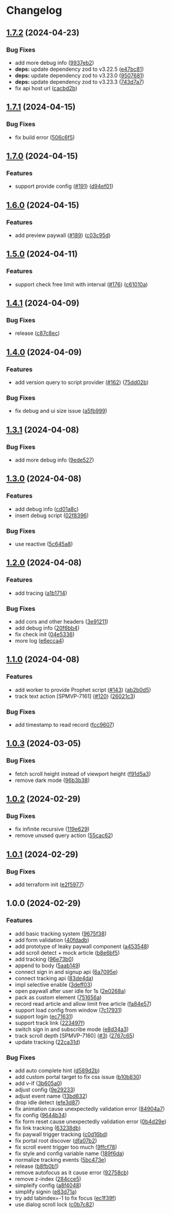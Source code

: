 # Changelog

## [1.7.2](https://github.com/storipress/leaky-paywall/compare/v1.7.1...v1.7.2) (2024-04-23)


### Bug Fixes

* add more debug info ([9937eb2](https://github.com/storipress/leaky-paywall/commit/9937eb2485945f3fec8db1fe620fb522d33ffa2b))
* **deps:** update dependency zod to v3.22.5 ([e47bc81](https://github.com/storipress/leaky-paywall/commit/e47bc819033660e8a9cff40c4ed6b2f11bc1ac00))
* **deps:** update dependency zod to v3.23.0 ([9507681](https://github.com/storipress/leaky-paywall/commit/95076811e96a14d50051d1f7a0dd69eaf9d52034))
* **deps:** update dependency zod to v3.23.3 ([743d7a7](https://github.com/storipress/leaky-paywall/commit/743d7a7442feac74366f82a082f165555c36af88))
* fix api host url ([cacbd2b](https://github.com/storipress/leaky-paywall/commit/cacbd2ba5d782a251a1edf5ddc852a5a37561a19))

## [1.7.1](https://github.com/storipress/leaky-paywall/compare/v1.7.0...v1.7.1) (2024-04-15)


### Bug Fixes

* fix build error ([506c6f5](https://github.com/storipress/leaky-paywall/commit/506c6f5cc5f069a5e674e1be05caebca98aba4ef))

## [1.7.0](https://github.com/storipress/leaky-paywall/compare/v1.6.0...v1.7.0) (2024-04-15)


### Features

* support provide config ([#191](https://github.com/storipress/leaky-paywall/issues/191)) ([d94ef01](https://github.com/storipress/leaky-paywall/commit/d94ef017ea17811e2fff4d001b19863a390ced2b))

## [1.6.0](https://github.com/storipress/leaky-paywall/compare/v1.5.0...v1.6.0) (2024-04-15)


### Features

* add preview paywall ([#189](https://github.com/storipress/leaky-paywall/issues/189)) ([c03c95d](https://github.com/storipress/leaky-paywall/commit/c03c95da886ca629a205cb602e136f4dc35ac893))

## [1.5.0](https://github.com/storipress/leaky-paywall/compare/v1.4.1...v1.5.0) (2024-04-11)


### Features

* support check free limit with interval ([#176](https://github.com/storipress/leaky-paywall/issues/176)) ([c61010a](https://github.com/storipress/leaky-paywall/commit/c61010aa8fd781a961790ead9f4d27b5c33e78b5))

## [1.4.1](https://github.com/storipress/leaky-paywall/compare/v1.4.0...v1.4.1) (2024-04-09)


### Bug Fixes

* release ([c87c8ec](https://github.com/storipress/leaky-paywall/commit/c87c8ec3e724f0de7af046353d7503debe5844ae))

## [1.4.0](https://github.com/storipress/leaky-paywall/compare/v1.3.1...v1.4.0) (2024-04-09)


### Features

* add version query to script provider ([#162](https://github.com/storipress/leaky-paywall/issues/162)) ([75dd02b](https://github.com/storipress/leaky-paywall/commit/75dd02b329bee64d8052c7b4a83ebde7ef24f823))


### Bug Fixes

* fix debug and ui size issue ([a5fb999](https://github.com/storipress/leaky-paywall/commit/a5fb9998ce2000a1e41267d1da108f173f19ce07))

## [1.3.1](https://github.com/storipress/leaky-paywall/compare/v1.3.0...v1.3.1) (2024-04-08)


### Bug Fixes

* add more debug info ([9ede527](https://github.com/storipress/leaky-paywall/commit/9ede5270ae20cc1fe38f40f3da5c86658e7493be))

## [1.3.0](https://github.com/storipress/leaky-paywall/compare/v1.2.0...v1.3.0) (2024-04-08)


### Features

* add debug info ([cd01a8c](https://github.com/storipress/leaky-paywall/commit/cd01a8c08282158ee9aa9a63ecb97c883808c4eb))
* insert debug script ([02f8396](https://github.com/storipress/leaky-paywall/commit/02f839687d686f4f36cf929c36948ee012c45bb2))


### Bug Fixes

* use reactive ([5c645a8](https://github.com/storipress/leaky-paywall/commit/5c645a8040bb17ae54e1a38cb309522310f9a160))

## [1.2.0](https://github.com/storipress/leaky-paywall/compare/v1.1.0...v1.2.0) (2024-04-08)


### Features

* add tracing ([a1b1714](https://github.com/storipress/leaky-paywall/commit/a1b171467138f6b939e4974c190e8ac0c4537dfe))


### Bug Fixes

* add cors and other headers ([3e91211](https://github.com/storipress/leaky-paywall/commit/3e912118ccfa199a92cf37a4a8a878cbb4276d0e))
* add debug info ([20f6bb4](https://github.com/storipress/leaky-paywall/commit/20f6bb4b936a281e8219a387c1489eae546315d7))
* fix check init ([04e5336](https://github.com/storipress/leaky-paywall/commit/04e5336dd43941f93b4fc142762dbf4c3c67893d))
* more log ([e6ecca4](https://github.com/storipress/leaky-paywall/commit/e6ecca45e6c6c0ddf388bdb60d01a99053cc5d35))

## [1.1.0](https://github.com/storipress/leaky-paywall/compare/v1.0.3...v1.1.0) (2024-04-08)


### Features

* add worker to provide Prophet script ([#143](https://github.com/storipress/leaky-paywall/issues/143)) ([ab2b0d5](https://github.com/storipress/leaky-paywall/commit/ab2b0d5dc818de7dc0630672514de766b425ad75))
* track text action [SPMVP-7161] ([#120](https://github.com/storipress/leaky-paywall/issues/120)) ([26021c3](https://github.com/storipress/leaky-paywall/commit/26021c31202d9aee3ee46636eaee8742a47fbfc8))


### Bug Fixes

* add timestamp to read record ([fcc9607](https://github.com/storipress/leaky-paywall/commit/fcc9607f9f47cf6dafd1a7a52bf1d8e7ba18a334))

## [1.0.3](https://github.com/storipress/leaky-paywall/compare/v1.0.2...v1.0.3) (2024-03-05)


### Bug Fixes

* fetch scroll height instead of viewport height ([f91d5a3](https://github.com/storipress/leaky-paywall/commit/f91d5a366a397eeda8893bf36bca4744293cf81b))
* remove dark mode ([96b3b38](https://github.com/storipress/leaky-paywall/commit/96b3b385873d9cc9a9a48feb2f21ea09d7782cfa))

## [1.0.2](https://github.com/storipress/leaky-paywall/compare/v1.0.1...v1.0.2) (2024-02-29)


### Bug Fixes

* fix infinite recursive ([119e629](https://github.com/storipress/leaky-paywall/commit/119e62947231e1c125b7baf07f78574030906746))
* remove unused query action ([55cac62](https://github.com/storipress/leaky-paywall/commit/55cac62cb4513687b7747f33523bbc4daaac9e72))

## [1.0.1](https://github.com/storipress/leaky-paywall/compare/v1.0.0...v1.0.1) (2024-02-29)


### Bug Fixes

* add terraform init ([e2f5977](https://github.com/storipress/leaky-paywall/commit/e2f5977b562a24c2090862b48b1d583a72ca8e02))

## 1.0.0 (2024-02-29)

### Features

- add basic tracking system ([9675f38](https://github.com/storipress/leaky-paywall/commit/9675f38947bde2a816eb27994f7827287930b81f))
- add form validation ([40fdadb](https://github.com/storipress/leaky-paywall/commit/40fdadbb286039d57eda8ca6991d975f42650e21))
- add prototype of leaky paywall component ([a453548](https://github.com/storipress/leaky-paywall/commit/a45354801c3a98292c36c0dc4f09de0ade9e47c9))
- add scroll detect + mock article ([b8e6bf5](https://github.com/storipress/leaky-paywall/commit/b8e6bf53a8f0209965c609d0aeb889ad11eb0592))
- add tracking ([96e73b0](https://github.com/storipress/leaky-paywall/commit/96e73b00c2a4b8eda036a6d00beec1e6dfb62784))
- append to body ([5aab149](https://github.com/storipress/leaky-paywall/commit/5aab14943df32edd4412cfad3fd9516328c205d1))
- connect sign in and signup api ([6a7095e](https://github.com/storipress/leaky-paywall/commit/6a7095e964755192ab519d2b4b31de3c191dc33e))
- connect tracking api ([83de4da](https://github.com/storipress/leaky-paywall/commit/83de4da778b4f3dcf74662a5061fd27fa7d5a296))
- impl selective enable ([3deff03](https://github.com/storipress/leaky-paywall/commit/3deff03e96781d44387e3a86602aa268368c5888))
- open paywall after user idle for 1s ([2e0268a](https://github.com/storipress/leaky-paywall/commit/2e0268aaced58024a38d97ddf91d5de5ccd41abd))
- pack as custom element ([751656a](https://github.com/storipress/leaky-paywall/commit/751656a088e7dfcde2cc1110a479237415ed4fab))
- record read article and allow limit free article ([fa84e57](https://github.com/storipress/leaky-paywall/commit/fa84e57eac2ed185efb8e4fa9df6748ac25b8491))
- support load config from window ([7c17931](https://github.com/storipress/leaky-paywall/commit/7c179314d0fdf3c450acf85573b78d31a4f270b2))
- support login ([ec71631](https://github.com/storipress/leaky-paywall/commit/ec71631720ab0967da2b6bb35fae6afada5d5d24))
- support track link ([223497f](https://github.com/storipress/leaky-paywall/commit/223497fb88d0877f4f4a20ba094befe17e5ff21a))
- switch sign in and subscribe mode ([e8d34a3](https://github.com/storipress/leaky-paywall/commit/e8d34a3c822acc6075b729584e9ab000b04d2603))
- track scroll depth [SPMVP-7160] ([#3](https://github.com/storipress/leaky-paywall/issues/3)) ([2767c65](https://github.com/storipress/leaky-paywall/commit/2767c65cedcab241cf4bb96fe96e1a4744efb737))
- update tracking ([22ca31d](https://github.com/storipress/leaky-paywall/commit/22ca31d1246dafda8459ea855b467f2e4b13d129))

### Bug Fixes

- add auto complete hint ([d589d2b](https://github.com/storipress/leaky-paywall/commit/d589d2b7b166dc2c7e9552a24915a087561affb5))
- add custom portal target to fix css issue ([b10b830](https://github.com/storipress/leaky-paywall/commit/b10b830cedbabafcabc18c6a730454d054017444))
- add v-if ([3b605a0](https://github.com/storipress/leaky-paywall/commit/3b605a0f00d9a603c0a0562b08497d6d9f440107))
- adjust config ([9e29233](https://github.com/storipress/leaky-paywall/commit/9e29233bfb736969fb178d92f3bb1e35fea29358))
- adjust event name ([13bd832](https://github.com/storipress/leaky-paywall/commit/13bd832784bb3ee731b11ad5cdcbf65b6c24e23d))
- drop idle detect ([efe3d87](https://github.com/storipress/leaky-paywall/commit/efe3d871b189d55a962206bfa9e15ea40b2e0470))
- fix animation cause unexpectedly validation error ([84904a7](https://github.com/storipress/leaky-paywall/commit/84904a76620725c47f9f3e189c466157d4a8533d))
- fix config ([9644b34](https://github.com/storipress/leaky-paywall/commit/9644b3456445a2f50c8597f8b4608bf4cde08e86))
- fix form reset cause unexpectedly validation error ([0b4d29e](https://github.com/storipress/leaky-paywall/commit/0b4d29eeece2646ee32b56dd3a935dee4aee2506))
- fix link tracking ([63238db](https://github.com/storipress/leaky-paywall/commit/63238db7ca19904af4075aa600556b48eb993588))
- fix paywall trigger tracking ([c0d16bd](https://github.com/storipress/leaky-paywall/commit/c0d16bd5a1a828f4b00b1faf22c45953acac3935))
- fix portal root discover ([dfa07b2](https://github.com/storipress/leaky-paywall/commit/dfa07b244bef3617782c9dd70da50ff44e668ba2))
- fix scroll event trigger too much ([9ffcf78](https://github.com/storipress/leaky-paywall/commit/9ffcf78448129375c5ccf65e07af5b240c359d61))
- fix style and config variable name ([189f6da](https://github.com/storipress/leaky-paywall/commit/189f6da7abd6ebe6b5a5fb57c432828f08bd4652))
- normalize tracking events ([5bc473e](https://github.com/storipress/leaky-paywall/commit/5bc473ea584f16673096aa405f54177774509c36))
- release ([b8fb0b1](https://github.com/storipress/leaky-paywall/commit/b8fb0b10a20c379cf35c1458c1d845602750b812))
- remove autofocus as it cause error ([92758cb](https://github.com/storipress/leaky-paywall/commit/92758cb7af29743f4f92e06091c18005be1bc988))
- remove z-index ([284cce5](https://github.com/storipress/leaky-paywall/commit/284cce5a03906db143c9b633e98a60ab7a915965))
- simpleify config ([a8f4048](https://github.com/storipress/leaky-paywall/commit/a8f4048e449918d72957cbb19995b90ed8273176))
- simplify signin ([e83d71a](https://github.com/storipress/leaky-paywall/commit/e83d71aa3c03d446523ce428abca250567ef467b))
- try add tabindex=-1 to fix focus ([ec1f39f](https://github.com/storipress/leaky-paywall/commit/ec1f39f77c6ebded10714da95c527e3d0f5c8cc0))
- use dialog scroll lock ([c0b7c82](https://github.com/storipress/leaky-paywall/commit/c0b7c8216dbc7bdf1d8d6cabee9c083a9081e242))
